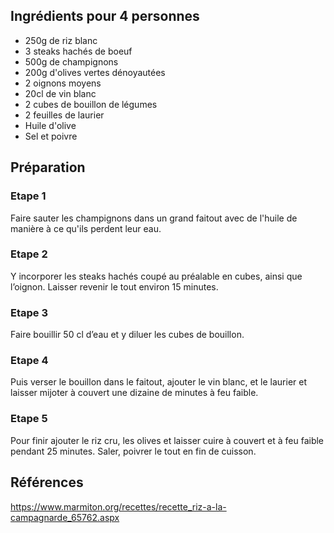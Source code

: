 ## Ingrédients pour 4 personnes

- 250g de riz blanc
- 3 steaks hachés de boeuf
- 500g de champignons
- 200g d'olives vertes dénoyautées
- 2 oignons moyens
- 20cl de vin blanc
- 2 cubes de bouillon de légumes
- 2 feuilles de laurier
- Huile d'olive
- Sel et poivre

## Préparation

### Etape 1

Faire sauter les champignons dans un grand faitout avec de l'huile de manière à ce qu'ils perdent leur eau.

### Etape 2

Y incorporer les steaks hachés coupé au préalable en cubes, ainsi que l’oignon. Laisser revenir le tout environ 15 minutes.

### Etape 3

Faire bouillir 50 cl d’eau et y diluer les cubes de bouillon.

### Etape 4

Puis verser le bouillon dans le faitout, ajouter le vin blanc, et le laurier et laisser mijoter à couvert une dizaine de minutes à feu faible.

### Etape 5

Pour finir ajouter le riz cru, les olives et laisser cuire à couvert et à feu faible pendant 25 minutes. Saler, poivrer le tout en fin de cuisson.

## Références

https://www.marmiton.org/recettes/recette_riz-a-la-campagnarde_65762.aspx
